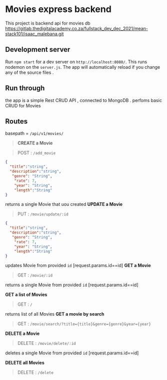 # Movies express backend

This project is backend api for movies db
https://gitlab.thedigitalacademy.co.za/fullstack_dev_dec_2021/mean-stack101/isaac_malebana.git

## Development server

Run `npm start` for a dev server on `http://localhost:8080/`.
This runs nodemon on the `server.js`.
The app will automatically reload if you change any of the source files .

## Run through

the app is a simple Rest CRUD API , connected to MongoDB .
perfoms basic CRUD for Movies

## Routes 

basepath = `/api/v1/movies/`

>**CREATE a Movie**

>POST : `/add_movie` 

```JSON
{
  "title":"string",
  "description":"string",
   "genre": "String",
    "rate": 7,
    "year": "String",
    "length":"String"
}
```
returns a single Movie that uou created 
**UPDATE a Movie**

>PUT : `/movie/update/:id`

```JSON
{
  "title":"string",
  "description":"string",
   "genre": "String",
    "rate": 7,
    "year": "String",
    "length":"String"
}
```
updates Movie from provided `id` [request.params.id==id]
**GET a Movie**

>GET : `/movie/:id`

returns a single Movie from provided `id` [request.params.id==id]

**GET a list of Movies**

>GET : `/`

returns list of all Movies
**GET a movie by search**
>GET : `/movie/search/?title={title}&genre={genre}&year={year}`

**DELETE a Movie**

>DELETE : `/movie/delete/:id`

deletes a single Movie from provided `id` [request.params.id==id]

**DELETE all Movies**

>DELETE : `/delete`